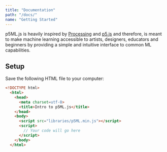 ```yaml
---
title: "Documentation"
path: "/docs/"
name: "Getting Started"
---
```


p5ML.js is heavily inspired by [Processing](https://processing.org/) and [p5.js](https://p5js.org/) and therefore, is meant to make machine learning accessible to artists, designers, educators and beginners by providing a simple and intuitive interface to common ML capabilities.

## Setup

Save the following HTML file to your computer:

```html
<!DOCTYPE html>
  <html>
    <head>
      <meta charset=utf-8>
      <title>Intro to p5ML.js</title>
    </head>
    <body>
      <script src="libraries/p5ML.min.js"></script>
      <script>
        // Your code will go here 
      </script>
    </body>
  </html>
```
